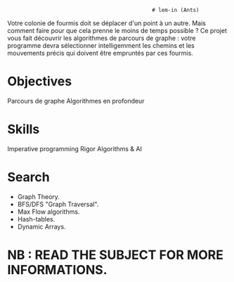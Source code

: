                                                   # lem-in (Ants)
                                                  
Votre colonie de fourmis doit se déplacer d'un point à un autre. Mais comment faire pour que cela prenne le moins de temps possible ? Ce projet vous fait découvrir les algorithmes de parcours de graphe : votre programme devra sélectionner intelligemment les chemins et les mouvements précis qui doivent être empruntés par ces fourmis.

# Objectives
Parcours de graphe
Algorithmes en profondeur

# Skills
Imperative programming
Rigor
Algorithms & AI

# Search
- Graph Theory.
- BFS/DFS "Graph Traversal".
- Max Flow algorithms.
- Hash-tables.
- Dynamic Arrays.

# NB : READ THE SUBJECT FOR MORE INFORMATIONS.
